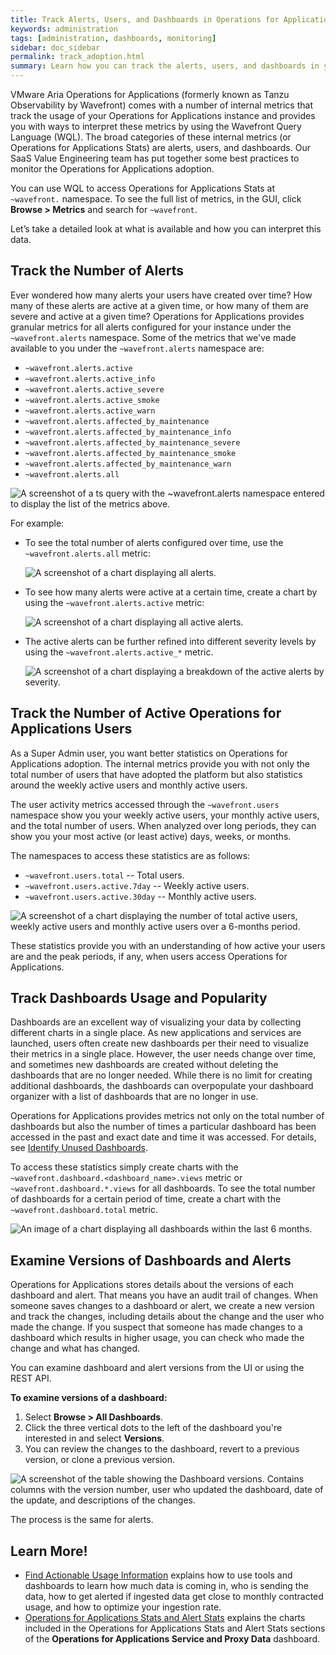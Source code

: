 ```yaml
---
title: Track Alerts, Users, and Dashboards in Operations for Applications
keywords: administration
tags: [administration, dashboards, monitoring]
sidebar: doc_sidebar
permalink: track_adoption.html
summary: Learn how you can track the alerts, users, and dashboards in your service instance.
---
```


VMware Aria Operations for Applications (formerly known as Tanzu Observability by Wavefront) comes with a number of internal metrics that track the usage of your Operations for Applications instance and provides you with ways to interpret these metrics by using the Wavefront Query Language (WQL). The broad categories of these internal metrics (or Operations for Applications Stats) are alerts, users, and dashboards. Our SaaS Value Engineering team has put together some best practices to monitor the Operations for Applications adoption.

You can use WQL to access Operations for Applications Stats at `~wavefront.` namespace. To see the full list of metrics, in the GUI, click **Browse > Metrics** and search for `~wavefront`. 

Let’s take a detailed look at what is available and how you can interpret this data.

## Track the Number of Alerts

Ever wondered how many alerts your users have created over time? How many of these alerts are active at a given time, or how many of them are severe and active at a given time? Operations for Applications provides granular metrics for all alerts configured for your instance under the `~wavefront.alerts` namespace. Some of the metrics that we've made available to you under the `~wavefront.alerts` namespace are:

* `~wavefront.alerts.active`
* `~wavefront.alerts.active_info`
* `~wavefront.alerts.active_severe`
* `~wavefront.alerts.active_smoke`
* `~wavefront.alerts.active_warn`
* `~wavefront.alerts.affected_by_maintenance`
* `~wavefront.alerts.affected_by_maintenance_info`
* `~wavefront.alerts.affected_by_maintenance_severe`
* `~wavefront.alerts.affected_by_maintenance_smoke`
* `~wavefront.alerts.affected_by_maintenance_warn`
* `~wavefront.alerts.all`

![A screenshot of a ts query with the ~wavefront.alerts namespace entered to display the list of the metrics above.](images/wavefront_alert_namespace.png)

For example:

* To see the total number of alerts configured over time, use the `~wavefront.alerts.all` metric:

  ![A screenshot of a chart displaying all alerts.](images/wavefront_alerts_all.png)

* To see how many alerts were active at a certain time, create a chart by using the `~wavefront.alerts.active` metric:

  ![A screenshot of a chart displaying all active alerts.](images/wavefront_alerts_active.png)

* The active alerts can be further refined into different severity levels by using the `~wavefront.alerts.active_*` metric.

  ![A screenshot of a chart displaying a breakdown of the active alerts by severity.](images/wavefront_alerts_active_breakdown.png)

## Track the Number of Active Operations for Applications Users

As a Super Admin user, you want better statistics on Operations for Applications adoption. The internal metrics provide you with not only the total number of users that have adopted the platform but also statistics around the weekly active users and monthly active users. 

The user activity metrics accessed through the `~wavefront.users` namespace show you your weekly active users, your monthly active users, and the total number of users. When analyzed over long periods, they can show you your most active (or least active) days, weeks, or months.

The namespaces to access these statistics are as follows:

* `~wavefront.users.total` -- Total users.
* `~wavefront.users.active.7day` -- Weekly active users.
* `~wavefront.users.active.30day` -- Monthly active users.

![A screenshot of a chart displaying the number of total active users, weekly active users and monthly active users over a 6-months period.](images/user_activity.png)

These statistics provide you with an understanding of how active your users are and the peak periods, if any, when users access Operations for Applications.

## Track Dashboards Usage and Popularity

Dashboards are an excellent way of visualizing your data by collecting different charts in a single place. As new applications and services are launched, users often create new dashboards per their need to visualize their metrics in a single place. However, the user needs change over time, and sometimes new dashboards are created without deleting the dashboards that are no longer needed. While there is no limit for creating additional dashboards, the dashboards can overpopulate your dashboard organizer with a list of dashboards that are no longer in use.

Operations for Applications provides metrics not only on the total number of dashboards but also the number of times a particular dashboard has been accessed in the past and exact date and time it was accessed. For details, see [Identify Unused Dashboards](ui_dashboards.html#identify-unused-dashboards).

To access these statistics simply create charts with the `~wavefront.dashboard.<dashboard_name>.views` metric or `~wavefront.dashboard.*.views` for all dashboards. To see the total number of dashboards for a certain period of time, create a chart with the `~wavefront.dashboard.total` metric.

![An image of a chart displaying all dashboards within the last 6 months.](images/dashboards_total_chart.png)

## Examine Versions of Dashboards and Alerts

Operations for Applications stores details about the versions of each dashboard and alert. That means you have an audit trail of changes. When someone saves changes to a dashboard or alert, we create a new version and track the changes, including details about the change and the user who made the change. If you suspect that someone has made changes to a dashboard which results in higher usage, you can check who made the change and what has changed.

You can examine dashboard and alert versions from the UI or using the REST API.

**To examine versions of a dashboard:**

1. Select **Browse > All Dashboards**.
2. Click the three vertical dots to the left of the dashboard you're interested in and select **Versions**.
3. You can review the changes to the dashboard, revert to a previous version, or clone a previous version.

![A screenshot of the table showing the Dashboard versions. Contains columns with the version number, user who updated the dashboard, date of the update, and descriptions of the changes.](images/dashboard_versions.png)

The process is the same for alerts.


## Learn More!

* [Find Actionable Usage Information](wavefront_usage_info.html) explains how to use tools and dashboards to learn how much data is coming in, who is sending the data, how to get alerted if ingested data get close to monthly contracted usage, and how to optimize your ingestion rate.
* [Operations for Applications Stats and Alert Stats](wavefront_monitoring.html#operations-for-applications-stats-and-alert-stats) explains the charts included in the Operations for Applications Stats and Alert Stats sections of the **Operations for Applications Service and Proxy Data** dashboard.
